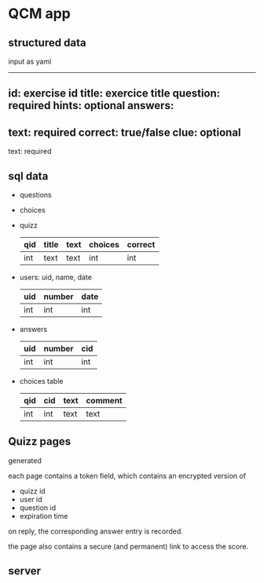 # QCM app


## structured data

input as yaml

---
id: exercise id
title: exercice title
question: required
hints: optional
answers:
-
  text: required
  correct: true/false
  clue: optional
-
  text: required

## sql data

- questions

- choices

- quizz

  | qid | title | text | choices | correct |
  |-----|-------|------|---------|---------|
  | int | text  | text | int     | int     |



- users: uid, name, date

  | uid | number | date |
  |-----|--------|------|
  | int | int    | int  |

- answers

  | uid | number | cid |
  |-----|--------|-----|
  | int | int    | int |

- choices table

  | qid | cid | text | comment |
  |-----|-----|------|---------|
  | int | int | text | text    |

## Quizz pages

generated 

each page contains a token field, which contains an encrypted version of
- quizz id
- user id
- question id
- expiration time

on reply, the corresponding answer entry is recorded.

the page also contains a secure (and permanent) link to access 
the score.

## server




